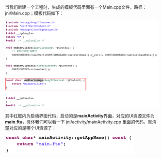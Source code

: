 当我们新建一个工程时，生成的模板代码里面有一个Main.cpp文件，路径： jni/Main.cpp；模板代码如下：

![](images/Screenshotfrom2018-06-06182629.png)

其中红框内为启动界面代码，启动的是**mainActivity**界面，对应的UI资源文件为**main.ftu**，具体我们可以看一下 jni/activity/mainActivity.cpp 里面的代码，就清楚对应的是哪个UI资源了：

![](images/Screenshotfrom2018-06-06183808.png)
